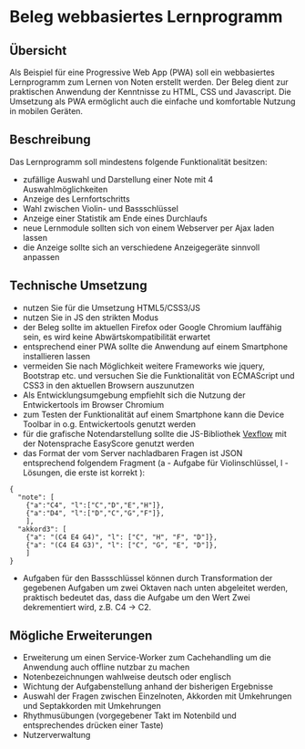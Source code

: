 # Beleg webbasiertes Lernprogramm

## Übersicht
Als Beispiel für eine Progressive Web App (PWA) soll ein webbasiertes Lernprogramm zum Lernen von Noten erstellt werden.
Der Beleg dient zur praktischen Anwendung der Kenntnisse zu HTML, CSS und Javascript. Die Umsetzung als PWA ermöglicht auch die einfache und komfortable Nutzung in mobilen Geräten. 


## Beschreibung
Das Lernprogramm soll mindestens folgende Funktionalität besitzen:
- zufällige Auswahl und Darstellung einer Note mit 4 Auswahlmöglichkeiten
- Anzeige des Lernfortschritts
- Wahl zwischen Violin- und Bassschlüssel
- Anzeige einer Statistik am Ende eines Durchlaufs
- neue Lernmodule sollten sich von einem Webserver per Ajax laden lassen
- die Anzeige sollte sich an verschiedene Anzeigegeräte sinnvoll anpassen

## Technische Umsetzung
- nutzen Sie für die Umsetzung HTML5/CSS3/JS 
- nutzen Sie in JS den strikten Modus 
- der Beleg sollte im aktuellen Firefox oder Google Chromium lauffähig sein, es wird keine Abwärtskompatibilität erwartet
- entsprechend einer PWA sollte die Anwendung auf einem Smartphone installieren lassen
- vermeiden Sie nach Möglichkeit weitere Frameworks wie jquery, Bootstrap etc. und versuchen Sie die Funktionalität von ECMAScript und CSS3 in den aktuellen Browsern auszunutzen
- Als Entwicklungsumgebung empfiehlt sich die Nutzung der Entwickertools im Browser Chromium
- zum Testen der Funktionalität auf einem Smartphone kann die Device Toolbar in o.g. Entwickertools genutzt werden
- für die grafische Notendarstellung sollte die JS-Bibliothek [Vexflow](https://github.com/0xfe/vexflow) mit der Notensprache EasyScore genutzt werden
- das Format der vom Server nachladbaren Fragen ist JSON entsprechend folgendem Fragment (a - Aufgabe für Violinschlüssel, l - Lösungen, die erste ist korrekt ):
```
{ 
  "note": [
    {"a":"C4", "l":["C","D","E","H"]},
    {"a":"D4", "l":["D","C","G","F"]},
    ],     
  "akkord3": [
    {"a": "(C4 E4 G4)", "l": ["C", "H", "F", "D"]},
    {"a": "(C4 E4 G3)", "l": ["C", "G", "E", "D"]},
    ]  
}
```
- Aufgaben für den Bassschlüssel können durch Transformation der gegebenen Aufgaben um zwei Oktaven nach unten abgeleitet werden, praktisch bedeutet das, dass die Aufgabe um den Wert Zwei dekrementiert wird, z.B. C4 -> C2.


## Mögliche Erweiterungen
- Erweiterung um einen Service-Worker zum Cachehandling um die Anwendung auch offline nutzbar zu machen
- Notenbezeichnungen wahlweise deutsch oder englisch
- Wichtung der Aufgabenstellung anhand der bisherigen Ergebnisse
- Auswahl der Fragen zwischen Einzelnoten, Akkorden mit Umkehrungen und Septakkorden mit Umkehrungen
- Rhythmusübungen (vorgegebener Takt im Notenbild  und entsprechendes drücken einer Taste)
- Nutzerverwaltung
